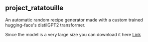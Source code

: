 <h2> project_ratatouille </h2>

An automatic random recipe generator made with a custom trained hugging-face's distilGPT2 transformer. 

Since the model is a very large size you can download it here <a href='https://drive.google.com/file/d/14uElD9qkgS8TA5fbnvnY8vU126a12dId/view?usp=sharing'>Link</a>
